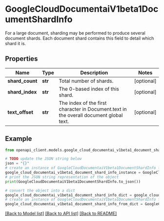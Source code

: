 # GoogleCloudDocumentaiV1beta1DocumentShardInfo

For a large document, sharding may be performed to produce several document shards. Each document shard contains this field to detail which shard it is.

## Properties

Name | Type | Description | Notes
------------ | ------------- | ------------- | -------------
**shard_count** | **str** | Total number of shards. | [optional] 
**shard_index** | **str** | The 0-based index of this shard. | [optional] 
**text_offset** | **str** | The index of the first character in Document.text in the overall document global text. | [optional] 

## Example

```python
from openapi_client.models.google_cloud_documentai_v1beta1_document_shard_info import GoogleCloudDocumentaiV1beta1DocumentShardInfo

# TODO update the JSON string below
json = "{}"
# create an instance of GoogleCloudDocumentaiV1beta1DocumentShardInfo from a JSON string
google_cloud_documentai_v1beta1_document_shard_info_instance = GoogleCloudDocumentaiV1beta1DocumentShardInfo.from_json(json)
# print the JSON string representation of the object
print(GoogleCloudDocumentaiV1beta1DocumentShardInfo.to_json())

# convert the object into a dict
google_cloud_documentai_v1beta1_document_shard_info_dict = google_cloud_documentai_v1beta1_document_shard_info_instance.to_dict()
# create an instance of GoogleCloudDocumentaiV1beta1DocumentShardInfo from a dict
google_cloud_documentai_v1beta1_document_shard_info_from_dict = GoogleCloudDocumentaiV1beta1DocumentShardInfo.from_dict(google_cloud_documentai_v1beta1_document_shard_info_dict)
```
[[Back to Model list]](../README.md#documentation-for-models) [[Back to API list]](../README.md#documentation-for-api-endpoints) [[Back to README]](../README.md)


